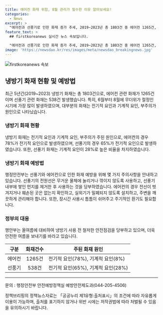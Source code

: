 ```yaml
---
title: 에어컨 화재 위험, 8월 관리가 필수한 이유 알아보세요!
categories:
  - News
excerpt: >
  "에어컨과 선풍기로 인한 화재 증가 추세, 2019~2023년 총 1803건 중 에어컨 1265건, 선풍기 538건. 무더위로 6월부터 증가, 8월에 최다 발생. 전기적 요인이 78%로 주요 원인. 행안부, 조심 사용 당부. 전원선 무거운 물체에 눌리지 않도록 주의, 선풍기 내부 먼지 제거 후 사용 등 안전수칙 제시. 박명균 행안부 예방정책국장, '냉방기 사용 전 철저 점검해 사고 없는 여름 보내길' 당부."
feature_text: >
  ## firstkoreanews 실시간 뉴스 속보입니다.

  "에어컨과 선풍기로 인한 화재 증가 추세, 2019~2023년 총 1803건 중 에어컨 1265건, 선풍기 538건. 무더위로 6월부터 증가, 8월에 최다 발생. 전기적 요인이 78%로 주요 원인. 행안부, 조심 사용 당부. 전원선 무거운 물체에 눌리지 않도록 주의, 선풍기 내부 먼지 제거 후 사용 등 안전수칙 제시. 박명균 행안부 예방정책국장, '냉방기 사용 전 철저 점검해 사고 없는 여름 보내길' 당부."
image: 'https://newsdao.kr/res/images/meta/newsdao_breakingnews.jpg'
---
```


<p><img src="https://newsdao.kr/res/images/meta/newsdao_breakingnews.jpg" alt="firstkoreanews 속보" /></p>

<h2 data-ke-size="size26">냉방기 화재 현황 및 예방법</h2>

<p data-ke-size="size16">최근 5년간(2019~2023) 냉방기 화재는 총 1803건으로, 에어컨 관련 화재가 1265건이며 선풍기 관련 화재는 538건 발생했습니다. 특히, 6월부터 8월에 무더위가 절정인 시기에 가장 많이 발생하였으며, 대부분의 화재는 전기적 요인과 기계적 요인, 부주의가 원인으로 나타났습니다.</p>

<h3 data-ke-size="size24">냉방기 화재 현황</h3>

<p data-ke-size="size16">냉방기 화재는 전기적 요인과 기계적 요인, 부주의가 주된 원인으로, 에어컨의 경우 78%가 전기적 요인으로 발생하였으며, 선풍기의 경우 65%가 전기적 요인으로 발생하였습니다. 또한, 선풍기 화재는 기계적 요인이 28%로 높은 비율을 차지하였습니다.</p>

<h3 data-ke-size="size24">냉방기 화재 예방법</h3>

<p data-ke-size="size16">행정안전부는 선풍기와 에어컨으로 인한 화재 예방을 위해 몇 가지 주의사항을 안내하고 있습니다. 선풍기의 전원선은 무거운 물체에 눌리거나 꺾이지 않도록 사용하고, 선풍기 내부에 쌓인 먼지를 제거한 후 사용하는 것을 당부하였습니다. 에어컨의 경우 전선이 벗겨지거나 훼손된 곳은 없는지 확인하고, 실외기가 밀폐되지 않도록 설치하고, 주변을 깨끗하게 관리해야 합니다. 또한, 장시간 사용시 틈틈이 쉬어주고 주기적인 환기도 필요합니다.</p>

<h3 data-ke-size="size24">정부의 대응</h3>

<p data-ke-size="size16">행안부는 올여름에 대비하여 냉방기 사용 전 철저한 안전점검을 당부하고 있으며, 더욱 안전한 여름을 보내기를 바라고 있습니다.</p>

<table>
    <thead>
        <tr>
            <th style="text-align: center;"><b>구분</b></th>
            <th style="text-align: center;"><b>화재건수</b></th>
            <th style="text-align: center;"><b>주된 화재 원인</b></th>
        </tr>
    </thead>
    <tbody>
        <tr>
            <td style="text-align: center;">에어컨</td>
            <td style="text-align: center;">1265건</td>
            <td>전기적 요인(78%), 기계적 요인(8%)</td>
        </tr>
        <tr>
            <td style="text-align: center;">선풍기</td>
            <td style="text-align: center;">538건</td>
            <td>전기적 요인(65%), 기계적 요인(28%)</td>
        </tr>
    </tbody>
</table>

<hr>

<p data-ke-size="size16">문의 : 행정안전부 안전예방정책실 예방안전제도과(044-205-4506)</p>

<p data-ke-size="size16">정책브리핑의 정책뉴스자료는 「공공누리 제1유형:출처표시」의 조건에 따라 자유롭게 이용이 가능하며, 출처를 표기하지 않거나 위반 시에는 저작권법에 따라 처벌될 수 있음을 유의하시기 바랍니다.</p>

